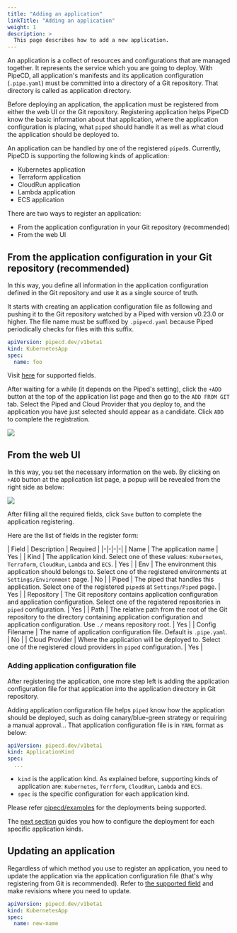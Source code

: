 ```yaml
---
title: "Adding an application"
linkTitle: "Adding an application"
weight: 1
description: >
  This page describes how to add a new application.
---
```


An application is a collect of resources and configurations that are managed together.
It represents the service which you are going to deploy. With PipeCD, all application's manifests and its application configuration (`.pipe.yaml`) must be committed into a directory of a Git repository. That directory is called as application directory.

Before deploying an application, the application must be registered from either the web UI or the Git repository.
Registering application helps PipeCD know the basic information about that application, where the application configuration is placing, what `piped` should handle it as well as what cloud the application should be deployed to.

An application can be handled by one of the registered `piped`s. Currently, PipeCD is supporting the following kinds of application:

- Kubernetes application
- Terraform application
- CloudRun application
- Lambda application
- ECS application

There are two ways to register an application:
- From the application configuration in your Git repository (recommended)
- From the web UI

## From the application configuration in your Git repository (recommended)
In this way, you define all information in the application configuration defined in the Git repository and use it as a single source of truth.

It starts with creating an application configuration file as following and pushing it to the Git repository watched by a Piped with version v0.23.0 or higher.
The file name must be suffixed by `.pipecd.yaml` because Piped periodically checks for files with this suffix.

```yaml
apiVersion: pipecd.dev/v1beta1
kind: KubernetesApp
spec:
  name: foo
```

Visit [here](/user-guide/configuration-reference/) for supported fields.

After waiting for a while (it depends on the Piped's setting), click the `+ADD` button at the top of the application list page and then go to the `ADD FROM GIT` tab.
Select the Piped and Cloud Provider that you deploy to, and the application you have just selected should appear as a candidate.
Click `ADD` to complete the registration.

![](/images/registering-an-application-from-git.png)
<p style="text-align: center;">
</p>

## From the web UI
In this way, you set the necessary information on the web.
By clicking on `+ADD` button at the application list page, a popup will be revealed from the right side as below:

![](/images/registering-an-application-from-web.png)
<p style="text-align: center;">
</p>

After filling all the required fields, click `Save` button to complete the application registering.

Here are the list of fields in the register form:

| Field | Description | Required |
|-|-|-|-|
| Name | The application name | Yes |
| Kind | The application kind. Select one of these values: `Kubernetes`, `Terraform`, `CloudRun`, `Lambda` and `ECS`. | Yes |
| Env | The environment this application should belongs to. Select one of the registered environments at `Settings/Environment` page.  | No |
| Piped | The piped that handles this application. Select one of the registered `piped`s at `Settings/Piped` page. | Yes |
| Repository | The Git repository contains application configuration and application configuration. Select one of the registered repositories in `piped` configuration. | Yes |
| Path | The relative path from the root of the Git repository to the directory containing application configuration and application configuration. Use `./` means repository root. | Yes |
| Config Filename | The name of application configuration file. Default is `.pipe.yaml`. | No |
| Cloud Provider | Where the application will be deployed to. Select one of the registered cloud providers in `piped` configuration. | Yes |

### Adding application configuration file

After registering the application, one more step left is adding the application configuration file for that application into the application directory in Git repository.

Adding application configuration file helps `piped` know how the application should be deployed, such as doing canary/blue-green strategy or requiring a manual approval...
That application configuration file is in `YAML` format as below:

``` yaml
apiVersion: pipecd.dev/v1beta1
kind: ApplicationKind
spec:
  ...
```

- `kind` is the application kind. As explained before, supporting kinds of application are: `Kubernetes`, `Terrform`, `CloudRun`, `Lambda` and `ECS`.
- `spec` is the specific configuration for each application kind.

Please refer [pipecd/examples](/docs/user-guide/examples/) for the deployments being supported.

The [next section](/docs/user-guide/configuring-deployment/) guides you how to configure the deployment for each specific application kinds.

## Updating an application
Regardless of which method you use to register an application, you need to update the application via the application configuration file (that's why registering from Git is recommended).
Refer to [the supported field](/user-guide/configuration-reference/) and make revisions where you need to update.

```yaml
apiVersion: pipecd.dev/v1beta1
kind: KubernetesApp
spec:
  name: new-name
```